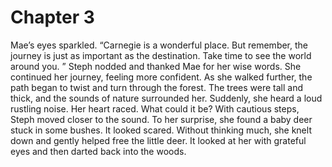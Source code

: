 # Chapter 3

Mae’s eyes sparkled. “Carnegie is a wonderful place. But remember, the journey is just as important as the destination. Take time to see the world around you. ”
Steph nodded and thanked Mae for her wise words. She continued her journey, feeling more confident. As she walked further, the path began to twist and turn through the forest. The trees were tall and thick, and the sounds of nature surrounded her. Suddenly, she heard a loud rustling noise. Her heart raced. What could it be?
With cautious steps, Steph moved closer to the sound. To her surprise, she found a baby deer stuck in some bushes. It looked scared. Without thinking much, she knelt down and gently helped free the little deer. It looked at her with grateful eyes and then darted back into the woods.